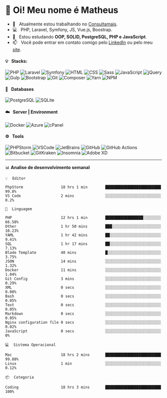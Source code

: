 # 👋 Oi! Meu nome é Matheus

- 🔭 &nbsp; Atualmente estou trabalhando no [Consultamais](https://consultamais.com.br/).
- 💻 &nbsp; PHP, Laravel, Symfony, JS, Vue.js, Boostrap.
- 🌱 &nbsp; Estou estudando **OOP, SOLID, PostgreSQL, PHP e JavaScript**.
- 📫 &nbsp; Você pode entrar em contato comigo pelo [LinkedIn](https://www.linkedin.com/in/matheuscamargoxavier/) ou pelo meu [site](https://matheuscamargo.co).

#### 💡 &nbsp; Stacks:
![PHP](https://img.shields.io/badge/-PHP-777BB4?&logo=php&logoColor=FFFFFF)
![Laravel](https://img.shields.io/badge/-Laravel-FF2D20?&logo=laravel&logoColor=FFFFFF)
![Symfony](https://img.shields.io/badge/-Symfony-000000?&logo=symfony&logoColor=FFFFFF)
![HTML](https://img.shields.io/badge/-HTML-E34F26?&logo=html5&logoColor=FFFFFF)
![CSS](https://img.shields.io/badge/-CSS-1572B6?&logo=css3&logoColor=FFFFFF)
![Sass](https://img.shields.io/badge/-Sass-CC6699?&logo=sass&logoColor=FFFFFF)
![JavaScript](https://img.shields.io/badge/-JavaScript-F7DF1E?&logo=javascript&logoColor=FFFFFF)
![jQuery](https://img.shields.io/badge/-jQuery-0769AD?&logo=jquery&logoColor=FFFFFF)
![Gulp](https://img.shields.io/badge/-Gulp-CF4647?&logo=gulp&logoColor=FFFFFF)
![Bootstrap](https://img.shields.io/badge/-Bootstrap-7952B3?&logo=bootstrap&logoColor=FFFFFF)
![Git](https://img.shields.io/badge/-Git-F05032?&logo=git&logoColor=FFFFFF)
![Composer](https://img.shields.io/badge/-Composer-885630?&logo=composer&logoColor=FFFFFF)
![Yarn](https://img.shields.io/badge/-Yarn-2C8EBB?&logo=yarn&logoColor=FFFFFF)
![NPM](https://img.shields.io/badge/-npm-CB3837?&logo=npm&logoColor=FFFFFF)

#### 💾 &nbsp; Databases
![PostgreSQL](https://img.shields.io/badge/-PostgreSQL-336791?&logo=PostgreSQL&logoColor=FFFFFF)
![SQLite](https://img.shields.io/badge/-SQLite-003B57?&logo=SQLite&logoColor=FFFFFF)

#### ☁️ &nbsp; Server | Environment
![Docker](https://img.shields.io/badge/-Docker-2496ED?&logo=docker&logoColor=FFFFFF)
![Azure](https://img.shields.io/badge/-Azure-0089D6?&logo=microsoft%20azure&logoColor=FFFFFF)
![cPanel](https://img.shields.io/badge/-cPanel-FF6C2C?&logo=cpanel&logoColor=FFFFFF)

#### ⚙️ &nbsp; Tools
![PHPStorm](https://img.shields.io/badge/-PHPStorm-000000?&logo=PHPStorm&logoColor=FFFFFF)
![VSCode](https://img.shields.io/badge/-VSCode-007ACC?&logo=Visual%20Studio%20Code&logoColor=FFFFFF) 
![JetBrains](https://img.shields.io/badge/-JetBrains-000000?&logo=jetbrains&logoColor=FFFFFF) 
![GitHub](https://img.shields.io/badge/-GitHub-181717?&logo=github&logoColor=FFFFFF) 
![GitHub Actions](https://img.shields.io/badge/-GitHub%20Actions-181717?&logo=GitHub%20Actions&logoColor=FFFFFF) 
![Bitbucket](https://img.shields.io/badge/-Bitbucket-0052CC?&logo=bitbucket&logoColor=FFFFFF)
![GitKraken](https://img.shields.io/badge/-GitKraken-179287?&logo=GitKraken&logoColor=FFFFFF)
![Insomnia](https://img.shields.io/badge/-Insomnia-5849BE?&logo=Insomnia&logoColor=FFFFFF)
![Adobe XD](https://img.shields.io/badge/-Adobe%20XD-FF61F6?&logo=adobe%20xd&logoColor=FFFFFF) 
_______

📊  **Analise de desenvolvimento semanal**
```text
💡  Editor

PhpStorm                 18 hrs 1 min        █████████████████████████      99.8%
VS Code                  2 mins              ░░░░░░░░░░░░░░░░░░░░░░░░░       0.2%
```
```text
💬  Linguagem

PHP                      12 hrs 1 min        █████████████████░░░░░░░░     66.58%
Other                    1 hr 50 mins        ███░░░░░░░░░░░░░░░░░░░░░░     10.23%
YAML                     1 hr 42 mins        ██░░░░░░░░░░░░░░░░░░░░░░░      9.41%
SQL                      1 hr 17 mins        ██░░░░░░░░░░░░░░░░░░░░░░░      7.13%
Blade Template           40 mins             █░░░░░░░░░░░░░░░░░░░░░░░░      3.75%
JSON                     14 mins             ░░░░░░░░░░░░░░░░░░░░░░░░░      1.32%
Docker                   11 mins             ░░░░░░░░░░░░░░░░░░░░░░░░░      1.04%
Git Config               3 mins              ░░░░░░░░░░░░░░░░░░░░░░░░░      0.29%
XML                      0 secs              ░░░░░░░░░░░░░░░░░░░░░░░░░      0.08%
Bash                     0 secs              ░░░░░░░░░░░░░░░░░░░░░░░░░      0.05%
Text                     0 secs              ░░░░░░░░░░░░░░░░░░░░░░░░░      0.05%
Markdown                 0 secs              ░░░░░░░░░░░░░░░░░░░░░░░░░      0.05%
Nginx configuration file 0 secs              ░░░░░░░░░░░░░░░░░░░░░░░░░      0.02%
JavaScript               0 secs              ░░░░░░░░░░░░░░░░░░░░░░░░░         0%
```
```text
💻  Sistema Operacional

Mac                      18 hrs 2 mins       █████████████████████████     99.88%
Linux                    1 min               ░░░░░░░░░░░░░░░░░░░░░░░░░      0.12%
```
```text
📦  Categoria

Coding                   18 hrs 3 mins       █████████████████████████       100%
```
